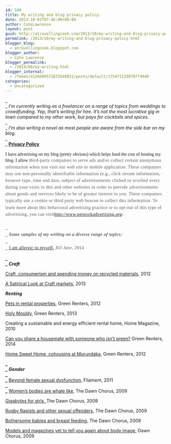 ```yaml
---
id: 149
title: My writing and blog privacy policy.
date: 2013-10-01T07:46:00+00:00
author: CateLawrence
layout: post
guid: http://atravellingcook.com/2013/10/my-writing-and-blog-privacy-policy.html
permalink: /2013/10/my-writing-and-blog-privacy-policy.html
blogger_blog:
  - atravellingcook.blogspot.com
blogger_author:
  - Cate Lawrence
blogger_permalink:
  - /2014/08/my-writing.html
blogger_internal:
  - /feeds/4126609572633548921/posts/default/175471229070774040
categories:
  - Uncategorized
---
```

_  
_ _I&#8217;m currently writing as a freelancer on a range of topics from weddings to crowdfunding. Yep, that&#8217;s writing for hire. It&#8217;s not the most lucrative gig in town compared to my other work, but pays for cocktails and spices.&nbsp;_  
_  
_ _I&#8217;m also writing a novel as most people are aware from the side bar on my blog.&nbsp;_  
_  
_ **<u>Privacy Policy</u>**  
_<span style="font-family: Times, Times New Roman, serif;"><br />_<span style="font-family: Times, Times New Roman, serif;">I have advertising on my blog (pretty obvious) which helps fund the cost of hosting my blog. I allow&nbsp;<span style="background-color: white; color: #5d5454; letter-spacing: 0.5px; line-height: 21.125px;">third-party companies to serve ads and/or collect certain anonymous information when you visit our web site or mobile application. These companies may use non-personally identifiable information (e.g., click stream information, browser type, time and date, subject of advertisements clicked or scrolled over) during your visits to this and other websites in order to provide advertisements about goods and services likely to be of greater interest to you. These companies typically use a cookie or third party web beacon to collect this information. To learn more about this behavioral advertising practice or to opt-out of this type of advertising, you can visit<span style="background-color: white; box-sizing: border-box; color: #5d5454; letter-spacing: 0.5px; line-height: 21.125px;">http://www.networkadvertising.org<span style="background-color: white; color: #5d5454; letter-spacing: 0.5px; line-height: 21.125px;">/.  
<span style="font-family: Times, Times New Roman, serif;"><span style="background-color: white; color: #5d5454; letter-spacing: 0.5px; line-height: 21.125px;"><br />**_  
_** **_Some samples of my writing on a diverse range of topics:_**  
**_  
_** [I am allergic to myself,](http://www.xojane.com/healthy/idiopathic-angioedema#comments) _XO Jane,_ 2014

**_  
_** **_Craft_**

[Craft, consumerism and spending money on recycled materials](https://www.blogger.com/blogger.g?blogID=4126609572633548921#editor/target=page;pageID=3660515107192869710;onPublishedMenu=pages;onClosedMenu=pages;postNum=1;src=pagename), 2012

[A Satirical Look at Craft markets](http://consumingcate.blogspot.de/p/past-writing.html), 2013

**_Renting_**

[Pets in rental properties](http://www.greenrenters.org/story/pets-rental-properties), Green Renters, 2012

[Holy Mouldy](http://greenrenters.org/tutorial/holy-mouldy), Green Renters, 2013

Creating a sustainable and energy efficient rental home, Home Magazine, 2010

[Can you share a housemate with someone who isn&#8217;t green?](http://greenrenters.org/opinion/can-you-share-house-someone-who-isnt-green)&nbsp;Green Renters, 2014

[Home Sweet Home, cohousing at Murundaka](https://www.facebook.com/events/461765530627578/), Green Renters, 2012

**_  
_** **_Gender_**  
**_  
_** [Beyond female sexual dysfunction](https://www.blogger.com/blogger.g?blogID=4126609572633548921#editor/target=post;postID=6698415037826515652;onPublishedMenu=posts;onClosedMenu=posts;postNum=56;src=postname), Filament, 2011  
**_  
_** [Women&#8217;s bodies are whale like](http://thedawnchorus.wordpress.com/2009/08/18/womens-bodies-deemed-whale-like-or-otherwise-are-everywhere-whilst-men-are-covered-up/), The Dawn Chorus, 2009

[Gigabytes for girls,&nbsp;](http://thedawnchorus.wordpress.com/2009/05/14/gigabytes-for-girls/)The Dawn Chorus, 2009

[Rugby Rapists and other sexual offenders](http://thedawnchorus.wordpress.com/2009/05/12/sexual-abuse-in-football/), The Dawn Chorus, 2009

[Bothersome babies and breast feeding,](http://thedawnchorus.wordpress.com/2009/03/11/bothersome-babies-and-breast-feeding/)&nbsp;The Dawn Chorus, 2009

[Models and magazines yet to tell you again about body image](http://thedawnchorus.wordpress.com/2009/03/04/models-and-magazines-to-yet-again-tell-you-about-body-image/), Dawn Chorus, 2009 



